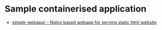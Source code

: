 # Sample containerised application

- [simple-webapp/ - Nginx based webapp for serving static html website](simple-webapp/)
